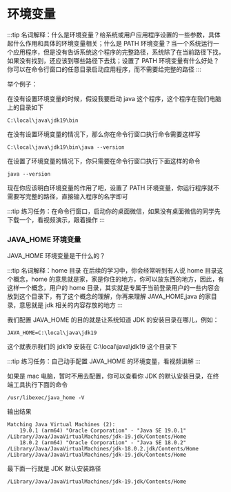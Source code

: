 # 环境变量

:::tip
名词解释：什么是环境变量？给系统或用户应用程序设置的一些参数，具体起什么作用和具体的环境变量相关；什么是 PATH 环境变量？当一个系统运行一个应用程序，但是没有告诉系统这个程序的完整路径，系统除了在当前路径下找，如果没有找到，还应该到哪些路径下去找；设置了 PATH 环境变量有什么好处？你可以在命令行窗口的任意目录启动应用程序，而不需要给完整的路径
:::

举个例子：

在没有设置环境变量的时候，假设我要启动 java 这个程序，这个程序在我们电脑上的目录如下

```
C:\local\java\jdk19\bin
```

在没有设置环境变量的情况下，那么你在命令行窗口执行命令需要这样写

```
C:\local\java\jdk19\bin\java --version
```

在设置了环境变量的情况下，你只需要在命令行窗口执行下面这样的命令

```
java --version
```

现在你应该明白环境变量的作用了吧，设置了 PATH 环境变量，你运行程序就不需要写完整的路径，直接输入程序的名字即可

:::tip
练习任务：在命令行窗口，启动你的桌面微信，如果没有桌面微信的同学先下载一个，看视频演示，跟着操作
:::

### JAVA_HOME 环境变量

JAVA_HOME 环境变量是干什么的？

:::tip
名词解释：home 目录
在后续的学习中，你会经常听到有人说 home 目录这个概念，home 的意思就是家，家是你住的地方，你可以放东西的地方，因此，有这样一个概念，用户的 home 目录，其实就是专属于当前登录用户的一些内容会放到这个目录下，有了这个概念的理解，你再来理解 JAVA_HOME,java 的家目录，意思就是 jdk 相关的内容存放的地方
:::

我们配置 JAVA_HOME 的目的就是让系统知道 JDK 的安装目录在哪儿，例如：

```
JAVA_HOME=C:\local\java\jdk19
```

这个就表示我们的 jdk19 安装在 C:\local\java\jdk19 这个目录下

:::tip
练习任务：自己动手配置 JAVA_HOME 的环境变量，看视频讲解
:::

如果是 mac 电脑，暂时不用去配置，你可以查看你 JDK 的默认安装目录，在终端工具执行下面的命令

```
/usr/libexec/java_home -V
```

输出结果

```
Matching Java Virtual Machines (2):
    19.0.1 (arm64) "Oracle Corporation" - "Java SE 19.0.1" /Library/Java/JavaVirtualMachines/jdk-19.jdk/Contents/Home
    18.0.2 (arm64) "Oracle Corporation" - "Java SE 18.0.2" /Library/Java/JavaVirtualMachines/jdk-18.0.2.jdk/Contents/Home
/Library/Java/JavaVirtualMachines/jdk-19.jdk/Contents/Home
```

最下面一行就是 JDK 默认安装路径

```
/Library/Java/JavaVirtualMachines/jdk-19.jdk/Contents/Home
```
